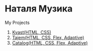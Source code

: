 # Наталя Музика
My Projects
1. [Kvast(HTML, CSS)](https://def9107.github.io/Kvast/ "Проект №1")
2. [Tajem(HTML, CSS, Flex, Adaptive)](https://def9107.github.io/Tajem/ "Проект №2")
3. [Catalog(HTML, CSS, Flex, Adaptive)](https://def9107.github.io/catalog/ "Проект №3")
